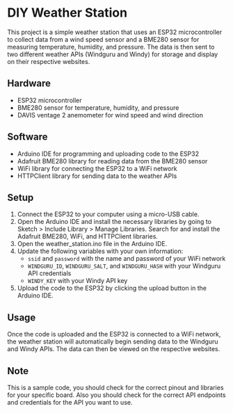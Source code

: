 # DIY Weather Station

This project is a simple weather station that uses an ESP32 microcontroller to collect data from a wind speed sensor and a BME280 sensor for measuring temperature, humidity, and pressure. The data is then sent to two different weather APIs (Windguru and Windy) for storage and display on their respective websites.

## Hardware

-   ESP32 microcontroller
-   BME280 sensor for temperature, humidity, and pressure
-   DAVIS ventage 2 anemometer for wind speed and wind direction

## Software

-   Arduino IDE for programming and uploading code to the ESP32
-   Adafruit BME280 library for reading data from the BME280 sensor
-   WiFi library for connecting the ESP32 to a WiFi network
-   HTTPClient library for sending data to the weather APIs

## Setup

1.  Connect the ESP32 to your computer using a micro-USB cable.
2.  Open the Arduino IDE and install the necessary libraries by going to Sketch > Include Library > Manage Libraries. Search for and install the Adafruit BME280, WiFi, and HTTPClient libraries.
3.  Open the weather_station.ino file in the Arduino IDE.
4.  Update the following variables with your own information:
    -   `ssid` and `password` with the name and password of your WiFi network
    -   `WINDGURU_ID`, `WINDGURU_SALT`, and `WINDGURU_HASH` with your Windguru API credentials
    -   `WINDY_KEY` with your Windy API key
5.  Upload the code to the ESP32 by clicking the upload button in the Arduino IDE.

## Usage

Once the code is uploaded and the ESP32 is connected to a WiFi network, the weather station will automatically begin sending data to the Windguru and Windy APIs. The data can then be viewed on the respective websites.

## Note

This is a sample code, you should check for the correct pinout and libraries for your specific board. Also you should check for the correct API endpoints and credentials for the API you want to use.

